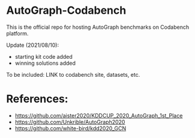 # AutoGraph-Codabench
This is the official repo for hosting AutoGraph benchmarks on Codabench platform.

Update (2021/08/10):

- starting kit code added
- winning solutions added

To be included:
LINK to codabench site, datasets, etc.


# References:
- https://github.com/aister2020/KDDCUP_2020_AutoGraph_1st_Place
- https://github.com/Unkrible/AutoGraph2020
- https://github.com/white-bird/kdd2020_GCN